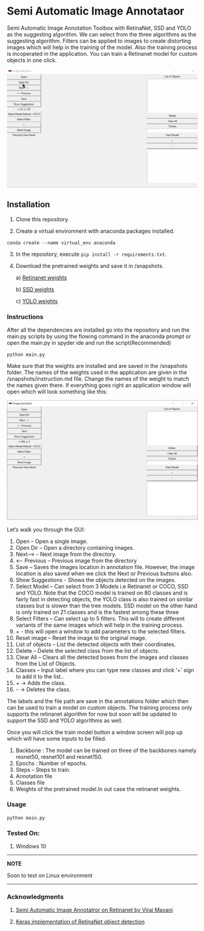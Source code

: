 # Semi Automatic Image Annotataor

Semi Automatic Image Annotation Toolbox with RetinaNet, SSD and YOLO as the suggesting algorithm. We can select from the three algorithms as the suggesting algorithm. Filters can be applied to images to create distorting images which will help in the training of the model. Also the training process is incoperated in the application. You can train a Retinanet model for custom objects in one click.

![](Images/intro.gif)

## Installation

1) Clone this repository.

2) Create a virtual environment with anaconda packages installed.
```
conda create --name virtual_env anaconda
```

3) In the repository, execute `pip install -r requirements.txt`.

4) Download the pretrained weights and save it in /snapshots.

   a) [Retinanet weights](https://github.com/fizyr/keras-retinanet/releases/download/0.3.1/resnet50_coco_best_v2.1.0.h5)
   
   b) [SSD weights](https://drive.google.com/uc?authuser=0&id=1fyDDUcIOSjeiP08vl1WCndcFdtboFXua&export=download)
   
   c) [YOLO weights](https://drive.google.com/uc?id=1dckkRQjovO_2SRH1x8q7kKKGb5OACOQW&export=download)


### Instructions

After all the dependencies are installed go into the repository and run the main.py scripts by using the flowing command in the anaconda prompt or open the main.py in spyder ide and run the script(Recommended)
```
python main.py
```
Make sure that the weights are installed and are saved in the /snapshots folder. The names of the weights used in the application are given in the /snapshots/instruction.md file. Change the names of the weight to match the names given there.
If everything goes right an application window will open which will look something like this:

![](Images/app_window.JPG)

Let’s walk you through the GUI:
1) Open – Open a single image.
2) Open Dir – Open a directory containing images.
3) Next--> - Next image from the directory.
4) <-- Previous – Previous image from the directory
5) Save – Saves the images location in annotation file. However, the image location is also saved when we click the Next or Previous buttons also.
6) Show Suggestions - Shows the objects detected on the images.
7) Select Model – Can select from 3 Models i.e Retinanet or COCO, SSD and YOLO. Note that the COCO model is trained on 80 classes and is fairly fast in detecting objects, the YOLO class is also trained on similar classes but is slower than the tree models. SSD model on the other hand is only trained on 21 classes and is the fastest among these three
8) Select Filters – Can select up to 5 filters. This will to create different variants of the same images which will help in the training process.
9) \+ - this will open a window to add parameters to the selected filters.
10) Reset image – Reset the image to the original image.
11) List of objects – List the detected objects with their coordinates.
12) Delete – Delete the selected class from the list of objects.
13) Clear All – Clears all the detected boxes from the images and classes from the List of Objects.
14) Classes – Input label where you can type new classes and click ‘+’ sign to add it to the list..
15) \+ -> Adds the class.
16) \-  -> Deletes the class.

The labels and the file path are save in the annotations folder which then can be used to train a model on custom objects.
The training process only supports the retinanet algorithm for now but soon will be updated to support the SSD and YOLO algorithms as well.

Once you will click the train model button a window screen will pop up which will have some inputs to be filled.
1. Backbone : The model can be trained on three of the backbones namely resnet50, resnet101 and resnet150.
2. Epochs : Number of epochs.
3. Steps – Steps to train.
4. Annotation file
5. Classes file
6. Weights of the pretrained model.In out case the retinanet weights.


### Usage
```
python main.py
```

### Tested On:
1) Windows 10

---
**NOTE**

Soon to test on Linux environment

---

### Acknowledgments

1) [Semi Automatic Image Annotatror on Retinanet by Viraj Mavani](https://github.com/virajmavani/semi-auto-image-annotation-tool)

2) [Keras implementation of RetinaNet object detection](https://github.com/fizyr/keras-retinanet)
